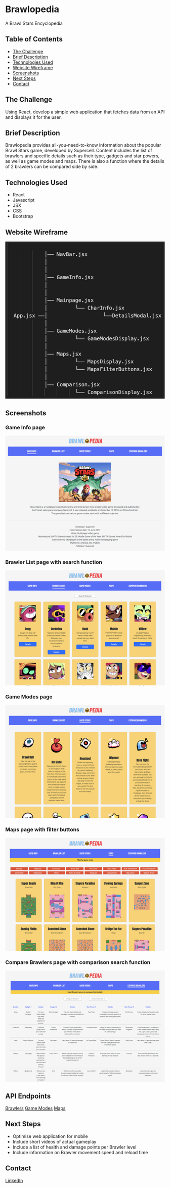 # Brawlopedia

A Brawl Stars Encyclopedia

## Table of Contents
- [The Challenge](https://github.com/jolynnk/brawlopedia/blob/main/starter-code%202/README.md#the-challenge)
- [Brief Description](https://github.com/jolynnk/brawlopedia#brief-description)
- [Technologies Used](https://github.com/jolynnk/brawlopedia/blob/main/starter-code%202/README.md#technologies-used)
- [Website Wireframe](https://github.com/jolynnk/brawlopedia/blob/main/starter-code%202/README.md#website-wireframe)
- [Screenshots](https://github.com/jolynnk/brawlopedia/blob/main/starter-code%202/README.md#screenshots)
- [Next Steps](https://github.com/jolynnk/brawlopedia/blob/main/starter-code%202/README.md#next-steps)
- [Contact](https://github.com/jolynnk/brawlopedia/blob/main/starter-code%202/README.md#contact)

## The Challenge

Using React, develop a simple web application that fetches data from an API and displays it for the user.

## Brief Description

Brawlopedia provides all-you-need-to-know information about the popular Brawl Stars game, developed by Supercell. Content includes the list of brawlers and specific details such as their type, gadgets and star powers, as well as game modes and maps. There is also a function where the details of 2 brawlers can be compared side by side.

## Technologies Used

- React
- Javascript
- JSX
- CSS
- Bootstrap

## Website Wireframe

![Brawlopedia Wireframe](BrawlopediaWireframe.png)

## Screenshots

### Game Info page

![Game Info page](GameInfo.png)

### Brawler List page with search function

![Brawler List page with search function](BrawlerList.png)

### Game Modes page

![Game Modes page](GameModes.png)

### Maps page with filter buttons

![Maps page with filter buttons](Maps.png)

### Compare Brawlers page with comparison search function

![Compare Brawlers page with comparison search function](CompareBrawlers.png)

## API Endpoints
[Brawlers](https://api.brawlapi.com/v1/brawlers)
[Game Modes](https://api.brawlapi.com/v1/gamemodes)
[Maps](https://api.brawlapi.com/v1/maps)

## Next Steps

- Optimise web application for mobile
- Include short videos of actual gameplay
- Include a list of health and damage points per Brawler level
- Include information on Brawler movement speed and reload time

## Contact

[LinkedIn](https://www.linkedin.com/in/jolynn-khoo/)
